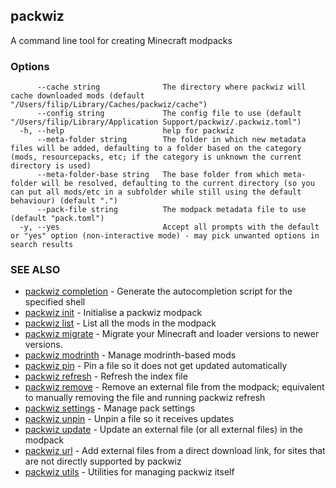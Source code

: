 ## packwiz

A command line tool for creating Minecraft modpacks

### Options

```
      --cache string              The directory where packwiz will cache downloaded mods (default "/Users/filip/Library/Caches/packwiz/cache")
      --config string             The config file to use (default "/Users/filip/Library/Application Support/packwiz/.packwiz.toml")
  -h, --help                      help for packwiz
      --meta-folder string        The folder in which new metadata files will be added, defaulting to a folder based on the category (mods, resourcepacks, etc; if the category is unknown the current directory is used)
      --meta-folder-base string   The base folder from which meta-folder will be resolved, defaulting to the current directory (so you can put all mods/etc in a subfolder while still using the default behaviour) (default ".")
      --pack-file string          The modpack metadata file to use (default "pack.toml")
  -y, --yes                       Accept all prompts with the default or "yes" option (non-interactive mode) - may pick unwanted options in search results
```

### SEE ALSO

* [packwiz completion](packwiz_completion.md)	 - Generate the autocompletion script for the specified shell
* [packwiz init](packwiz_init.md)	 - Initialise a packwiz modpack
* [packwiz list](packwiz_list.md)	 - List all the mods in the modpack
* [packwiz migrate](packwiz_migrate.md)	 - Migrate your Minecraft and loader versions to newer versions.
* [packwiz modrinth](packwiz_modrinth.md)	 - Manage modrinth-based mods
* [packwiz pin](packwiz_pin.md)	 - Pin a file so it does not get updated automatically
* [packwiz refresh](packwiz_refresh.md)	 - Refresh the index file
* [packwiz remove](packwiz_remove.md)	 - Remove an external file from the modpack; equivalent to manually removing the file and running packwiz refresh
* [packwiz settings](packwiz_settings.md)	 - Manage pack settings
* [packwiz unpin](packwiz_unpin.md)	 - Unpin a file so it receives updates
* [packwiz update](packwiz_update.md)	 - Update an external file (or all external files) in the modpack
* [packwiz url](packwiz_url.md)	 - Add external files from a direct download link, for sites that are not directly supported by packwiz
* [packwiz utils](packwiz_utils.md)	 - Utilities for managing packwiz itself

